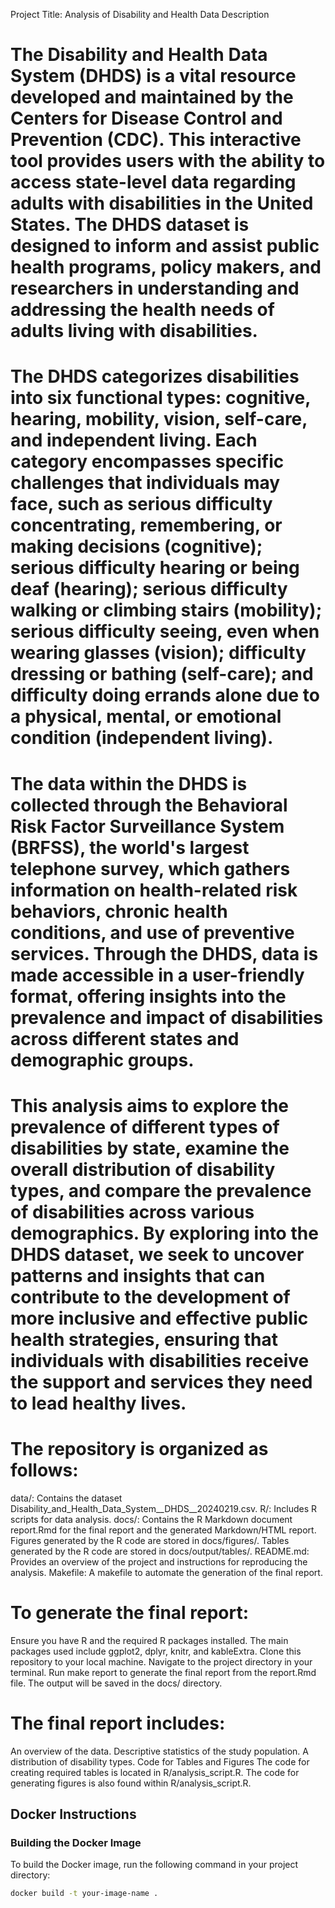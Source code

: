 Project Title: Analysis of Disability and Health Data
Description
# The Disability and Health Data System (DHDS) is a vital resource developed and maintained by the Centers for Disease Control and Prevention (CDC). This interactive tool provides users with the ability to access state-level data regarding adults with disabilities in the United States. The DHDS dataset is designed to inform and assist public health programs, policy makers, and researchers in understanding and addressing the health needs of adults living with disabilities.

# The DHDS categorizes disabilities into six functional types: cognitive, hearing, mobility, vision, self-care, and independent living. Each category encompasses specific challenges that individuals may face, such as serious difficulty concentrating, remembering, or making decisions (cognitive); serious difficulty hearing or being deaf (hearing); serious difficulty walking or climbing stairs (mobility); serious difficulty seeing, even when wearing glasses (vision); difficulty dressing or bathing (self-care); and difficulty doing errands alone due to a physical, mental, or emotional condition (independent living).

# The data within the DHDS is collected through the Behavioral Risk Factor Surveillance System (BRFSS), the world's largest telephone survey, which gathers information on health-related risk behaviors, chronic health conditions, and use of preventive services. Through the DHDS, data is made accessible in a user-friendly format, offering insights into the prevalence and impact of disabilities across different states and demographic groups.

# This analysis aims to explore the prevalence of different types of disabilities by state, examine the overall distribution of disability types, and compare the prevalence of disabilities across various demographics. By exploring into the DHDS dataset, we seek to uncover patterns and insights that can contribute to the development of more inclusive and effective public health strategies, ensuring that individuals with disabilities receive the support and services they need to lead healthy lives.


# The repository is organized as follows:
data/: Contains the dataset Disability_and_Health_Data_System__DHDS__20240219.csv.
R/: Includes R scripts for data analysis.
docs/: Contains the R Markdown document report.Rmd for the final report and the generated Markdown/HTML report. Figures generated by the R code are stored in docs/figures/. Tables generated by the R code are stored in docs/output/tables/.
README.md: Provides an overview of the project and instructions for reproducing the analysis.
Makefile: A makefile to automate the generation of the final report.


# To generate the final report:
Ensure you have R and the required R packages installed. The main packages used include ggplot2, dplyr, knitr, and kableExtra.
Clone this repository to your local machine.
Navigate to the project directory in your terminal.
Run make report to generate the final report from the report.Rmd file. The output will be saved in the docs/ directory.


# The final report includes:
An overview of the data.
Descriptive statistics of the study population.
A distribution of disability types.
Code for Tables and Figures
The code for creating required tables is located in R/analysis_script.R.
The code for generating figures is also found within R/analysis_script.R.

## Docker Instructions
### Building the Docker Image
To build the Docker image, run the following command in your project directory:
```bash
docker build -t your-image-name .
